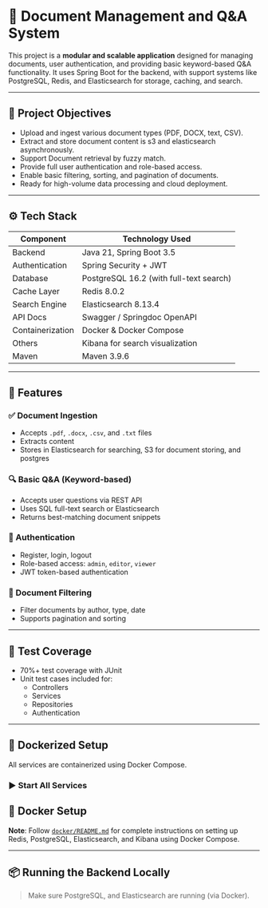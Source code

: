 # 📄 Document Management and Q&A System

This project is a **modular and scalable application** designed for managing documents, user authentication, and providing basic keyword-based Q&A functionality. It uses Spring Boot for the backend, with support systems like PostgreSQL, Redis, and Elasticsearch for storage, caching, and search.

---

## 🚀 Project Objectives

- Upload and ingest various document types (PDF, DOCX, text, CSV).
- Extract and store document content is s3 and elasticsearch asynchronously.
- Support Document retrieval by fuzzy match.
- Provide full user authentication and role-based access.
- Enable basic filtering, sorting, and pagination of documents.
- Ready for high-volume data processing and cloud deployment.

---

## ⚙️ Tech Stack

| Component        | Technology Used                         |
|------------------|-----------------------------------------|
| Backend          | Java 21, Spring Boot 3.5                |
| Authentication   | Spring Security + JWT                   |
| Database         | PostgreSQL 16.2 (with full-text search) |
| Cache Layer      | Redis 8.0.2                             |
| Search Engine    | Elasticsearch 8.13.4                    |
| API Docs         | Swagger / Springdoc OpenAPI             |
| Containerization | Docker & Docker Compose                 |
| Others           | Kibana for search visualization         |
| Maven            | Maven 3.9.6                             |

---

## 📂 Features

### ✅ Document Ingestion
- Accepts `.pdf`, `.docx`, `.csv`, and `.txt` files
- Extracts content
- Stores in Elasticsearch for searching, S3 for document storing, and postgres

### 🔍 Basic Q&A (Keyword-based)
- Accepts user questions via REST API
- Uses SQL full-text search or Elasticsearch
- Returns best-matching document snippets

### 🔐 Authentication
- Register, login, logout
- Role-based access: `admin`, `editor`, `viewer`
- JWT token-based authentication

### 📄 Document Filtering
- Filter documents by author, type, date
- Supports pagination and sorting

---

## 🧪 Test Coverage

- 70%+ test coverage with JUnit
- Unit test cases included for:
    - Controllers
    - Services
    - Repositories
    - Authentication

---

## 🚢 Dockerized Setup

All services are containerized using Docker Compose.

### ▶️ Start All Services

## 🐳 Docker Setup

**Note**: Follow [`docker/README.md`](docker/README.md) for complete instructions on setting up Redis, PostgreSQL, Elasticsearch, and Kibana using Docker Compose.

---

## 📦 Running the Backend Locally

> Make sure PostgreSQL, and Elasticsearch are running (via Docker).

